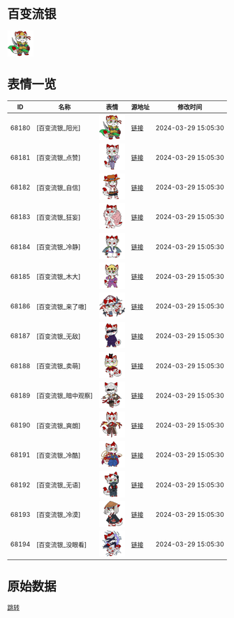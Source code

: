 # 百变流银

<img src="./cover.png" height="60" alt="cover" />

# 表情一览

|ID|名称|表情|源地址|修改时间|
|----|----|----|----|----|
|68180|[百变流银_阳光]|<img src="./pic/068180_%5B百变流银_阳光%5D.png" height="60" alt="阳光"/>|[链接](https://i0.hdslb.com/bfs/garb/fe21b78c6654f3aee253bb1569dda28e9cb0d46a.png)|2024-03-29 15:05:30|
|68181|[百变流银_点赞]|<img src="./pic/068181_%5B百变流银_点赞%5D.png" height="60" alt="点赞"/>|[链接](https://i0.hdslb.com/bfs/garb/490c3f1471e0e545e77fe7956c73cc9ba5402631.png)|2024-03-29 15:05:30|
|68182|[百变流银_自信]|<img src="./pic/068182_%5B百变流银_自信%5D.png" height="60" alt="自信"/>|[链接](https://i0.hdslb.com/bfs/garb/923fcb1e6a12acbe0a865b6376cc4d0d0ec95f37.png)|2024-03-29 15:05:30|
|68183|[百变流银_狂妄]|<img src="./pic/068183_%5B百变流银_狂妄%5D.png" height="60" alt="狂妄"/>|[链接](https://i0.hdslb.com/bfs/garb/b57d4090a237a67193f458febf9a98ef695c90d1.png)|2024-03-29 15:05:30|
|68184|[百变流银_冷静]|<img src="./pic/068184_%5B百变流银_冷静%5D.png" height="60" alt="冷静"/>|[链接](https://i0.hdslb.com/bfs/garb/1a444ec8a8173e2fd5b85247881296877732d575.png)|2024-03-29 15:05:30|
|68185|[百变流银_木大]|<img src="./pic/068185_%5B百变流银_木大%5D.png" height="60" alt="木大"/>|[链接](https://i0.hdslb.com/bfs/garb/4e429101f1d6fc46d770e5762d5af9632cc32298.png)|2024-03-29 15:05:30|
|68186|[百变流银_来了嗷]|<img src="./pic/068186_%5B百变流银_来了嗷%5D.png" height="60" alt="来了嗷"/>|[链接](https://i0.hdslb.com/bfs/garb/eda0ae73ae94259059ec81a6440c345c7a7e8da5.png)|2024-03-29 15:05:30|
|68187|[百变流银_无敌]|<img src="./pic/068187_%5B百变流银_无敌%5D.png" height="60" alt="无敌"/>|[链接](https://i0.hdslb.com/bfs/garb/f0b41b0d47654726b773cc76d94fa4c9808b7bf0.png)|2024-03-29 15:05:30|
|68188|[百变流银_卖萌]|<img src="./pic/068188_%5B百变流银_卖萌%5D.png" height="60" alt="卖萌"/>|[链接](https://i0.hdslb.com/bfs/garb/bab5f79911f86c0ec3ba1fec8c9989ccb8ec44d3.png)|2024-03-29 15:05:30|
|68189|[百变流银_暗中观察]|<img src="./pic/068189_%5B百变流银_暗中观察%5D.png" height="60" alt="暗中观察"/>|[链接](https://i0.hdslb.com/bfs/garb/2068dd00bd3e2b7dfecd9428f887c23b734d4197.png)|2024-03-29 15:05:30|
|68190|[百变流银_爽朗]|<img src="./pic/068190_%5B百变流银_爽朗%5D.png" height="60" alt="爽朗"/>|[链接](https://i0.hdslb.com/bfs/garb/c86ac3534f2108f533d91e93c2b02358cc545f09.png)|2024-03-29 15:05:30|
|68191|[百变流银_冷酷]|<img src="./pic/068191_%5B百变流银_冷酷%5D.png" height="60" alt="冷酷"/>|[链接](https://i0.hdslb.com/bfs/garb/318d9ce6f442209d7e182b34811f321b155a447f.png)|2024-03-29 15:05:30|
|68192|[百变流银_无语]|<img src="./pic/068192_%5B百变流银_无语%5D.png" height="60" alt="无语"/>|[链接](https://i0.hdslb.com/bfs/garb/411b01bb943c394a7685d7c800e1ce3d0c5e1ff6.png)|2024-03-29 15:05:30|
|68193|[百变流银_冷漠]|<img src="./pic/068193_%5B百变流银_冷漠%5D.png" height="60" alt="冷漠"/>|[链接](https://i0.hdslb.com/bfs/garb/ba7f988f5785759f3d97cf0955b2616f60a14144.png)|2024-03-29 15:05:30|
|68194|[百变流银_没眼看]|<img src="./pic/068194_%5B百变流银_没眼看%5D.png" height="60" alt="没眼看"/>|[链接](https://i0.hdslb.com/bfs/garb/a6221cf2ac56dffc0b04acdb45d711fa15ad7bc7.png)|2024-03-29 15:05:30|

# 原始数据

[跳转](./raw.json)

